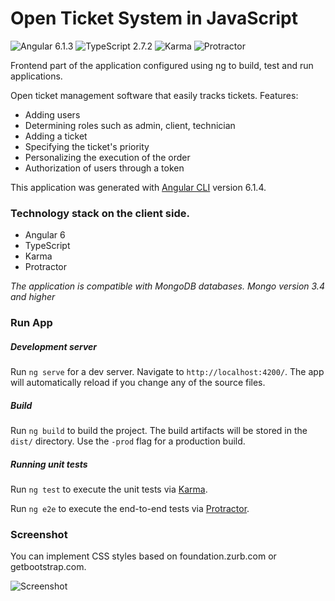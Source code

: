 # Open Ticket System in JavaScript

![Angular 6.1.3](https://img.shields.io/badge/Angular%20SE-6.1.3-blue.svg)
![TypeScript 2.7.2](https://img.shields.io/badge/TypeScript-2.7.2-blue.svg)
![Karma](https://img.shields.io/badge/Karma-2.0.3-blue.svg)
![Protractor](https://img.shields.io/badge/Protractor-5.3.2-blue.svg)

  
  Frontend part of the application configured using ng to build, test and run applications.
  
  Open ticket management software that easily tracks tickets. Features:
  
  * Adding users
  * Determining roles such as admin, client, technician
  * Adding a ticket
  * Specifying the ticket's priority
  * Personalizing the execution of the order
  * Authorization of users through a token
  
 This application was generated with [Angular CLI](https://cli.angular.io/) version 6.1.4.

  
  ### Technology stack on the client side. 

  * Angular 6
  * TypeScript
  * Karma
  * Protractor
  
  *The application is compatible with MongoDB databases. Mongo version 3.4 and higher*

  ### Run App


##### Development server

Run `ng serve` for a dev server. Navigate to `http://localhost:4200/`. The app will automatically reload if you change any of the source files.

##### Build

Run `ng build` to build the project. The build artifacts will be stored in the `dist/` directory. Use the `-prod` flag for a production build.

##### Running unit tests

Run `ng test` to execute the unit tests via [Karma](https://karma-runner.github.io).

Run `ng e2e` to execute the end-to-end tests via [Protractor](http://www.protractortest.org/).

### Screenshot

You can implement CSS styles based on foundation.zurb.com or getbootstrap.com.

![Screenshot](images/ots.png)
